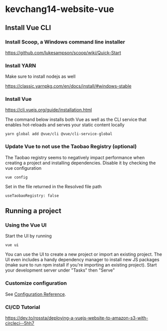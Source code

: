 # kevchang14-website-vue

## Install Vue CLI

### Install Scoop, a Windows command line installer
https://github.com/lukesampson/scoop/wiki/Quick-Start

### Install YARN
Make sure to install nodejs as well

https://classic.yarnpkg.com/en/docs/install/#windows-stable

### Install Vue
https://cli.vuejs.org/guide/installation.html

The command below installs both Vue as well as the CLI service that enables hot-reloads and serves your static content locally

```
yarn global add @vue/cli @vue/cli-service-global
```

### Update Vue to not use the Taobao Registry (optional)
The Taobao registry seems to negatively impact performance when creating a project and installing dependencies. Disable it by checking the vue configuration
```
vue config
```
Set in the file returned in the Resolved file path 
```
useTaobaoRegistry: false
```

## Running a project

### Using the Vue UI
Start the UI by running 
```
vue ui
```
You can use the UI to create a new project or import an existing project. The UI even includes a handy dependency manager to install new JS packages (make sure to run npm install if you're importing an existing project). Start your development server under "Tasks" then "Serve"

### Customize configuration
See [Configuration Reference](https://cli.vuejs.org/config/).

### CI/CD Tutorial
https://dev.to/rossta/deploying-a-vuejs-website-to-amazon-s3-with-circleci--5hh7
